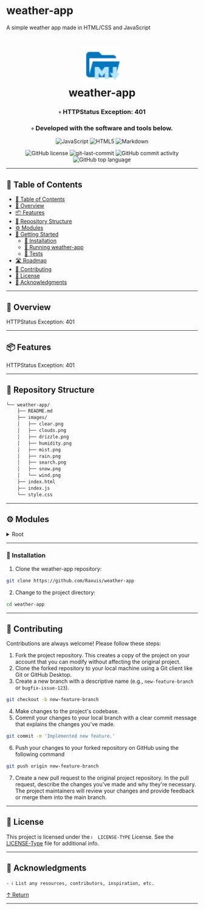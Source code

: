 # weather-app
A simple weather app made in HTML/CSS and JavaScript
<div align="center">
<h1 align="center">
<img src="https://raw.githubusercontent.com/PKief/vscode-material-icon-theme/ec559a9f6bfd399b82bb44393651661b08aaf7ba/icons/folder-markdown-open.svg" width="100" />
<br>weather-app</h1>
<h3>◦ HTTPStatus Exception: 401</h3>
<h3>◦ Developed with the software and tools below.</h3>

<p align="center">
<img src="https://img.shields.io/badge/JavaScript-F7DF1E.svg?style&logo=JavaScript&logoColor=black" alt="JavaScript" />
<img src="https://img.shields.io/badge/HTML5-E34F26.svg?style&logo=HTML5&logoColor=white" alt="HTML5" />
<img src="https://img.shields.io/badge/Markdown-000000.svg?style&logo=Markdown&logoColor=white" alt="Markdown" />
</p>
<img src="https://img.shields.io/github/license/Raxuis/weather-app?style&color=5D6D7E" alt="GitHub license" />
<img src="https://img.shields.io/github/last-commit/Raxuis/weather-app?style&color=5D6D7E" alt="git-last-commit" />
<img src="https://img.shields.io/github/commit-activity/m/Raxuis/weather-app?style&color=5D6D7E" alt="GitHub commit activity" />
<img src="https://img.shields.io/github/languages/top/Raxuis/weather-app?style&color=5D6D7E" alt="GitHub top language" />
</div>

---

## 📖 Table of Contents
- [📖 Table of Contents](#-table-of-contents)
- [📍 Overview](#-overview)
- [📦 Features](#-features)
- [📂 Repository Structure](#-repository-structure)
- [⚙️ Modules](#modules)
- [🚀 Getting Started](#-getting-started)
    - [🔧 Installation](#-installation)
    - [🤖 Running weather-app](#-running-weather-app)
    - [🧪 Tests](#-tests)
- [🛣 Roadmap](#-roadmap)
- [🤝 Contributing](#-contributing)
- [📄 License](#-license)
- [👏 Acknowledgments](#-acknowledgments)

---


## 📍 Overview

HTTPStatus Exception: 401

---

## 📦 Features

HTTPStatus Exception: 401

---


## 📂 Repository Structure

```sh
└── weather-app/
    ├── README.md
    ├── images/
    │   ├── clear.png
    │   ├── clouds.png
    │   ├── drizzle.png
    │   ├── humidity.png
    │   ├── mist.png
    │   ├── rain.png
    │   ├── search.png
    │   ├── snow.png
    │   └── wind.png
    ├── index.html
    ├── index.js
    └── style.css
```


---

## ⚙️ Modules

<details closed><summary>Root</summary>

| File                                                                     | Summary                   |
| ---                                                                      | ---                       |
| [index.html](https://github.com/Raxuis/weather-app/blob/main/index.html) | HTTPStatus Exception: 401 |
| [index.js](https://github.com/Raxuis/weather-app/blob/main/index.js)     | HTTPStatus Exception: 401 |
| [style.css](https://github.com/Raxuis/weather-app/blob/main/style.css)   | HTTPStatus Exception: 401 |

</details>

---
### 🔧 Installation

1. Clone the weather-app repository:
```sh
git clone https://github.com/Raxuis/weather-app
```

2. Change to the project directory:
```sh
cd weather-app
```
---
## 🤝 Contributing

Contributions are always welcome! Please follow these steps:
1. Fork the project repository. This creates a copy of the project on your account that you can modify without affecting the original project.
2. Clone the forked repository to your local machine using a Git client like Git or GitHub Desktop.
3. Create a new branch with a descriptive name (e.g., `new-feature-branch` or `bugfix-issue-123`).
```sh
git checkout -b new-feature-branch
```
4. Make changes to the project's codebase.
5. Commit your changes to your local branch with a clear commit message that explains the changes you've made.
```sh
git commit -m 'Implemented new feature.'
```
6. Push your changes to your forked repository on GitHub using the following command
```sh
git push origin new-feature-branch
```
7. Create a new pull request to the original project repository. In the pull request, describe the changes you've made and why they're necessary.
The project maintainers will review your changes and provide feedback or merge them into the main branch.

---

## 📄 License

This project is licensed under the `ℹ️  LICENSE-TYPE` License. See the [LICENSE-Type](LICENSE) file for additional info.

---

## 👏 Acknowledgments

`- ℹ️ List any resources, contributors, inspiration, etc.`

[↑ Return](#Top)

---
